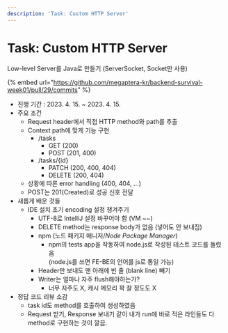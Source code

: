 ```yaml
---
description: 'Task: Custom HTTP Server'
---
```


# Task: Custom HTTP Server

Low-level Server를 Java로 만들기 (ServerSocket, Socket만 사용)

{% embed url="https://github.com/megaptera-kr/backend-survival-week01/pull/29/commits" %}

* 진행 기간 : 2023. 4. 15. \~ 2023. 4. 15.
* 주요 조건
  * Request header에서 직접 HTTP method와 path를 추출
  * Context path에 맞게 기능 구현
    * /tasks
      * GET (200)
      * POST (201, 400)
    * /tasks/{id}
      * PATCH (200, 400, 404)
      * DELETE (200, 404)
  * 상황에 따른 error handling (400, 404, ...)
  * POST는 201(Created)로 성공 신호 전달
* 새롭게 배운 것들
  * IDE 설치  초기 encoding 설정 챙겨주기
    * UTF-8로 IntelliJ 설정 바꾸어야 함 (VM \~\~)
    * DELETE method는 response body가 없음 (넣어도 안 보내짐)
    * npm (노드 패키지 매니저/_Node Package Manager_)
      * npm의 tests app을 작동하여 node.js로 작성된 테스트 코드를 돌렸음\
        (node.js를 쓰면 FE-BE의 언어를 js로 통일 가능)
    * Header만 보내도 맨 아래에 빈 줄 (blank line) 빼기
    * Writer는 얼마나 자주 flush해야하는가?
      * 너무 자주도 X, 캐시 메모리 꽉 찰 정도도 X
* 정답 코드 리뷰 소감
  * task id도 method를 호출하여 생성하였음
  * Request 받기, Response 보내기 같이 내가 run에 바로 적은 라인들도 다 method로 구현하는 것이 깔끔.
